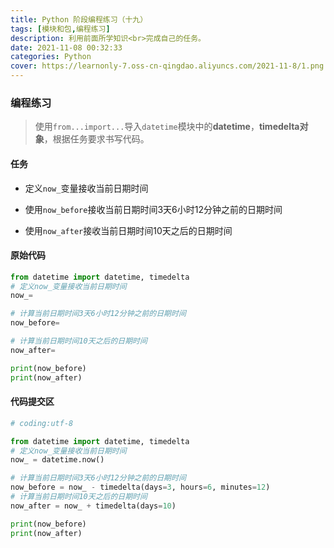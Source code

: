 ```yaml
---
title: Python 阶段编程练习（十九）
tags: [模块和包,编程练习]
description: 利用前面所学知识<br>完成自己的任务。
date: 2021-11-08 00:32:33
categories: Python
cover: https://learnonly-7.oss-cn-qingdao.aliyuncs.com/2021-11-8/1.png
---
```


### 编程练习

> 使用`from...import...`导入`datetime`模块中的**datetime**，**timedelta对象**，根据任务要求书写代码。

#### 任务

- 定义`now_`变量接收当前日期时间

- 使用`now_before`接收当前日期时间3天6小时12分钟之前的日期时间

- 使用`now_after`接收当前日期时间10天之后的日期时间

#### 原始代码

```python
from datetime import datetime, timedelta
# 定义now_变量接收当前日期时间
now_=

# 计算当前日期时间3天6小时12分钟之前的日期时间
now_before=

# 计算当前日期时间10天之后的日期时间
now_after=

print(now_before)
print(now_after)
```

#### 代码提交区

```python
# coding:utf-8

from datetime import datetime, timedelta
# 定义now_变量接收当前日期时间
now_ = datetime.now()

# 计算当前日期时间3天6小时12分钟之前的日期时间
now_before = now_ - timedelta(days=3, hours=6, minutes=12)
# 计算当前日期时间10天之后的日期时间
now_after = now_ + timedelta(days=10)

print(now_before)
print(now_after)
```
